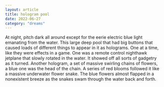 ```yaml
---
layout: article
title: hologram pool
date: 2022-06-27
category: "dreams"
---
```


At night, pitch dark all around except for the eerie electric blue light emanating from the water. This large deep pool that had big buttons that caused loads of different things to appear in it as holograms. One at a time, like they were effects in a game. One was a remote control nighthawk jetplane that slowly rotated in the water. It showed off all sorts of gadgetry as it turned. 
Another hologram, a set of massive swirling chains of flowers, a blue one was the head of the chain. A series of red blooms followed it like a massive underwater flower snake. The blue flowers almost flapped in a nonexistent breeze as the snakes swam through the water back and forth.  